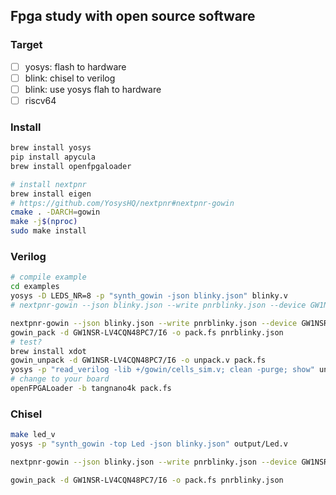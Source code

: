 ## Fpga study with open source software

### Target

- [ ] yosys: flash to hardware
- [ ] blink: chisel to verilog
- [ ] blink: use yosys flah to hardware
- [ ] riscv64

### Install

```bash
brew install yosys
pip install apycula
brew install openfpgaloader

# install nextpnr
brew install eigen
# https://github.com/YosysHQ/nextpnr#nextpnr-gowin
cmake . -DARCH=gowin
make -j$(nproc)
sudo make install
```

### Verilog

```bash
# compile example
cd examples
yosys -D LEDS_NR=8 -p "synth_gowin -json blinky.json" blinky.v
# nextpnr-gowin --json blinky.json --write pnrblinky.json --device GW1NR-UV9QN881C6/I5 --cst tec0117.cst

nextpnr-gowin --json blinky.json --write pnrblinky.json --device GW1NSR-LV4CQN48PC7/I6 --cst tangnano4k.cst
gowin_pack -d GW1NSR-LV4CQN48PC7/I6 -o pack.fs pnrblinky.json
# test?
brew install xdot
gowin_unpack -d GW1NSR-LV4CQN48PC7/I6 -o unpack.v pack.fs
yosys -p "read_verilog -lib +/gowin/cells_sim.v; clean -purge; show" unpack.v
# change to your board
openFPGALoader -b tangnano4k pack.fs
```
### Chisel
```bash
make led_v
yosys -p "synth_gowin -top Led -json blinky.json" output/Led.v

nextpnr-gowin --json blinky.json --write pnrblinky.json --device GW1NSR-LV4CQN48PC7/I6 --cst examples/tangnano4k.cst

gowin_pack -d GW1NSR-LV4CQN48PC7/I6 -o pack.fs pnrblinky.json

```
